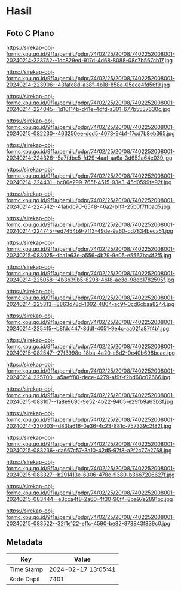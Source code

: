 # Hasil

## Foto C Plano

https://sirekap-obj-formc.kpu.go.id/9f1a/pemilu/pdpr/74/02/25/20/08/7402252008001-20240214-223752--1dc829ed-917d-4d68-8088-08c7b567cb17.jpg

https://sirekap-obj-formc.kpu.go.id/9f1a/pemilu/pdpr/74/02/25/20/08/7402252008001-20240214-223906--43fafc8d-a38f-4b18-858a-05eee4fd56f9.jpg

https://sirekap-obj-formc.kpu.go.id/9f1a/pemilu/pdpr/74/02/25/20/08/7402252008001-20240214-224045--1d10114b-d41e-4dfd-a301-677b5537630c.jpg

https://sirekap-obj-formc.kpu.go.id/9f1a/pemilu/pdpr/74/02/25/20/08/7402252008001-20240215-082230--463250ee-dcd5-4073-94bf-17cd7b8eb365.jpg

https://sirekap-obj-formc.kpu.go.id/9f1a/pemilu/pdpr/74/02/25/20/08/7402252008001-20240214-224326--5a7fdbc5-fd29-4aaf-aa6a-3d652a64e039.jpg

https://sirekap-obj-formc.kpu.go.id/9f1a/pemilu/pdpr/74/02/25/20/08/7402252008001-20240214-224431--bc86e299-765f-4515-93e3-45d0599fe92f.jpg

https://sirekap-obj-formc.kpu.go.id/9f1a/pemilu/pdpr/74/02/25/20/08/7402252008001-20240214-224542--41abdb70-6548-46a2-b1f4-25b0f7ffbad5.jpg

https://sirekap-obj-formc.kpu.go.id/9f1a/pemilu/pdpr/74/02/25/20/08/7402252008001-20240214-224745--ed7454b9-7f13-49de-9a60-cd7834beca51.jpg

https://sirekap-obj-formc.kpu.go.id/9f1a/pemilu/pdpr/74/02/25/20/08/7402252008001-20240215-083025--fca1e63e-a556-4b79-9e05-e5567ba4f2f5.jpg

https://sirekap-obj-formc.kpu.go.id/9f1a/pemilu/pdpr/74/02/25/20/08/7402252008001-20240214-225058--4b3b39b5-8298-46f8-ae3d-98eb1782595f.jpg

https://sirekap-obj-formc.kpu.go.id/9f1a/pemilu/pdpr/74/02/25/20/08/7402252008001-20240214-225313--8863d78d-1092-4804-ac9f-0cd6cbaa8244.jpg

https://sirekap-obj-formc.kpu.go.id/9f1a/pemilu/pdpr/74/02/25/20/08/7402252008001-20240214-225415--b8fdd447-8ddf-4051-9e4c-aa021a87f4b1.jpg

https://sirekap-obj-formc.kpu.go.id/9f1a/pemilu/pdpr/74/02/25/20/08/7402252008001-20240215-082547--27f3998e-18ba-4a20-a6d2-0c40b698beac.jpg

https://sirekap-obj-formc.kpu.go.id/9f1a/pemilu/pdpr/74/02/25/20/08/7402252008001-20240214-225700--a5aeff80-dece-4279-af9f-f2bd60c02666.jpg

https://sirekap-obj-formc.kpu.go.id/9f1a/pemilu/pdpr/74/02/25/20/08/7402252008001-20240215-083107--1a8e969c-9e52-4b22-9405-e29fb9a63b3f.jpg

https://sirekap-obj-formc.kpu.go.id/9f1a/pemilu/pdpr/74/02/25/20/08/7402252008001-20240214-230003--d83fa616-0e36-4c23-881c-757339c2f82f.jpg

https://sirekap-obj-formc.kpu.go.id/9f1a/pemilu/pdpr/74/02/25/20/08/7402252008001-20240215-083236--da667c57-3a10-42d5-97f8-a2f2c77e2768.jpg

https://sirekap-obj-formc.kpu.go.id/9f1a/pemilu/pdpr/74/02/25/20/08/7402252008001-20240215-083327--b291413e-6306-478e-9380-b3667206627f.jpg

https://sirekap-obj-formc.kpu.go.id/9f1a/pemilu/pdpr/74/02/25/20/08/7402252008001-20240215-083444--e3cca4f8-2a60-4f30-90f4-8ba97e2891bc.jpg

https://sirekap-obj-formc.kpu.go.id/9f1a/pemilu/pdpr/74/02/25/20/08/7402252008001-20240215-083522--32f1e122-effc-4590-be82-873843f839c0.jpg


## Metadata

| Key        | Value               |
| ---------- | ------------------- |
| Time Stamp | 2024-02-17 13:05:41 |
| Kode Dapil | 7401                |



